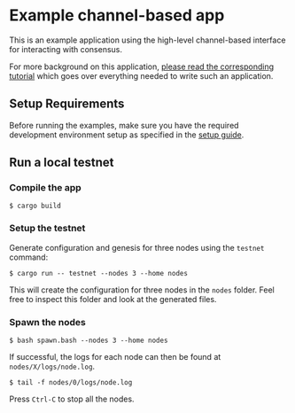 # Example channel-based app

This is an example application using the high-level channel-based interface for interacting with consensus.

For more background on this application, [please read the corresponding tutorial](/docs/tutorials/channels.md) which goes over everything needed to write such an application.

## Setup Requirements

Before running the examples, make sure you have the required development environment setup as specified in the [setup guide](../../../CONTRIBUTING_CODE.md#setup).

## Run a local testnet

### Compile the app

```
$ cargo build
```

### Setup the testnet

Generate configuration and genesis for three nodes using the `testnet` command:

```
$ cargo run -- testnet --nodes 3 --home nodes
```

This will create the configuration for three nodes in the `nodes` folder. Feel free to inspect this folder and look at the generated files.

### Spawn the nodes

```
$ bash spawn.bash --nodes 3 --home nodes
```

If successful, the logs for each node can then be found at `nodes/X/logs/node.log`.

```
$ tail -f nodes/0/logs/node.log
```

Press `Ctrl-C` to stop all the nodes.

